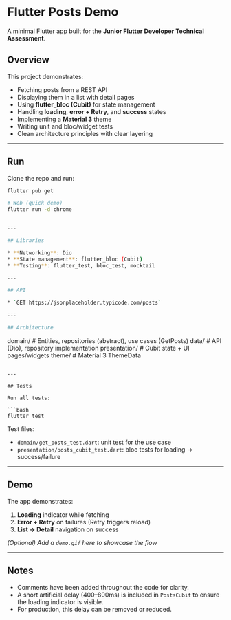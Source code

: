 # Flutter Posts Demo

A minimal Flutter app built for the **Junior Flutter Developer Technical Assessment**.

## Overview
This project demonstrates:
- Fetching posts from a REST API
- Displaying them in a list with detail pages
- Using **flutter_bloc (Cubit)** for state management
- Handling **loading**, **error + Retry**, and **success** states
- Implementing a **Material 3** theme
- Writing unit and bloc/widget tests
- Clean architecture principles with clear layering

---

## Run
Clone the repo and run:

```bash
flutter pub get

# Web (quick demo)
flutter run -d chrome


---

## Libraries

* **Networking**: Dio
* **State management**: flutter_bloc (Cubit)
* **Testing**: flutter_test, bloc_test, mocktail

---

## API

* `GET https://jsonplaceholder.typicode.com/posts`

---

## Architecture

```
domain/        # Entities, repositories (abstract), use cases (GetPosts)
data/          # API (Dio), repository implementation
presentation/  # Cubit state + UI pages/widgets
theme/         # Material 3 ThemeData
```

---

## Tests

Run all tests:

```bash
flutter test
```

Test files:

* `domain/get_posts_test.dart`: unit test for the use case
* `presentation/posts_cubit_test.dart`: bloc tests for loading → success/failure

---

## Demo

The app demonstrates:

1. **Loading** indicator while fetching
2. **Error + Retry** on failures (Retry triggers reload)
3. **List → Detail** navigation on success

*(Optional) Add a `demo.gif` here to showcase the flow*

---

## Notes

* Comments have been added throughout the code for clarity.
* A short artificial delay (400–800ms) is included in `PostsCubit` to ensure the loading indicator is visible.
* For production, this delay can be removed or reduced.

